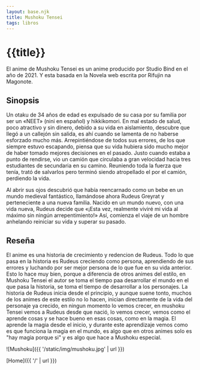 ```yaml
---
layout: base.njk
title: Mushoku Tensei
tags: libros
---
```


# {{title}}

El anime de Mushoku Tensei es un anime producido por Studio Bind en el año de 2021. Y esta basada en la Novela web escrita por Rifujin na Magonote.

## Sinopsis

Un otaku de 34 años de edad es expulsado de su casa por su familia por ser un «NEET» (nini en español) y hikkikomori. En mal estado de salud, poco atractivo y sin dinero, debido a su vida en aislamiento, descubre que llegó a un callejón sin salida, es ahí cuando se lamenta de no haberse esforzado mucho más. Arrepintiéndose de todos sus errores, de los que siempre estuvo escapando, piensa que su vida hubiera sido mucho mejor de haber tomado mejores decisiones en el pasado. Justo cuando estaba a punto de rendirse, vio un camión que circulaba a gran velocidad hacia tres estudiantes de secundaria en su camino. Reuniendo toda la fuerza que tenía, trató de salvarlos pero terminó siendo atropellado el por el camión, perdiendo la vida.

Al abrir sus ojos descubrió que había reencarnado como un bebe en un mundo medieval fantástico, llamándose ahora Rudeus Greyrat y perteneciente a una nueva familia. Nacido en un mundo nuevo, con una vida nueva, Rudeus decide que «¡Esta vez, realmente viviré mi vida al máximo sin ningún arrepentimiento!» Así, comienza el viaje de un hombre anhelando reiniciar su vida y superar su pasado.

## Reseña

El anime es una historia de crecimiento y redencion de Rudeus. Todo lo que pasa en la historia es Rudeus creciendo como persona, aprendiendo de sus errores y luchando por ser mejor persona de lo que fue en su vida anterior. Esto lo hace muy bien, porque a diferencia de otros animes del estilo, en Mushoku Tensei el autor se toma el tiempo paa desarrollar el mundo en el que pasa la historia, se toma el tiempo de desarrollar a los personajes. La historia de Rudeus inicia desde el principio, y aunque suene tonto, muchos de los animes de este estilo no lo hacen, inician directamente de la vida del personaje ya crecido, en ningun momento lo vemos crecer, en mushoku Tensei vemos a Rudeus desde que nació, lo vemos crecer, vemos como el aprende cosas y se hace bueno en esas cosas, como en la magia. El aprende la magia desde el inicio, y durante este aprendizaje vemos como es que funciona la magia en el mundo, es algo que en otros animes solo es "hay magia porque si" y es algo que hace a Mushoku especial.

![Mushoku]({{ '/static/img/mushoku.jpg' | url }})

[Home]({{ '/' | url }})
